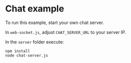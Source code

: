 # Chat example

To run this example, start your own chat server.

In `web-socket.js`, adjust `CHAT_SERVER_URL` to your server IP.

In the `server` folder execute:

    npm install
    node chat-server.js
